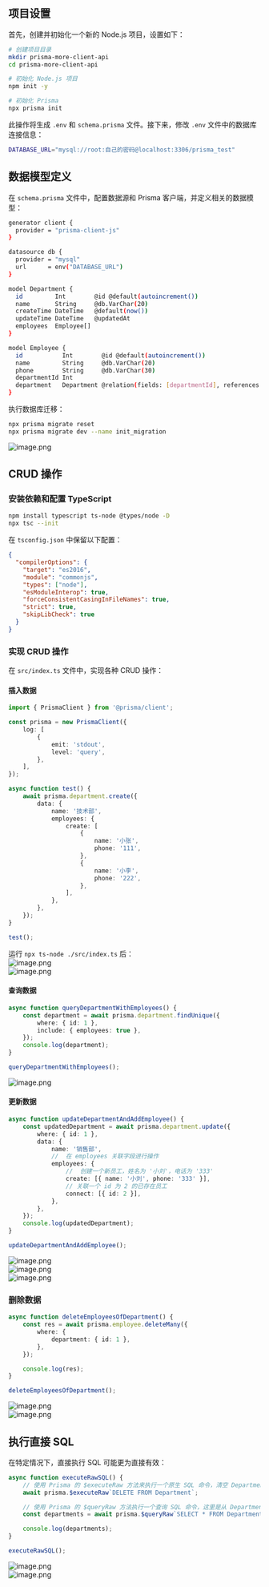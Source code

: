 ## 项目设置
首先，创建并初始化一个新的 Node.js 项目，设置如下：
```bash
# 创建项目目录
mkdir prisma-more-client-api
cd prisma-more-client-api

# 初始化 Node.js 项目
npm init -y

# 初始化 Prisma
npx prisma init
```
此操作将生成 `.env` 和 `schema.prisma` 文件。接下来，修改 `.env` 文件中的数据库连接信息：
```bash
DATABASE_URL="mysql://root:自己的密码@localhost:3306/prisma_test"
```

## 数据模型定义
在 `schema.prisma` 文件中，配置数据源和 Prisma 客户端，并定义相关的数据模型：
```bash
generator client {
  provider = "prisma-client-js"
}

datasource db {
  provider = "mysql"
  url      = env("DATABASE_URL")
}

model Department {
  id         Int        @id @default(autoincrement())
  name       String     @db.VarChar(20)
  createTime DateTime   @default(now())
  updateTime DateTime   @updatedAt
  employees  Employee[]
}

model Employee {
  id           Int        @id @default(autoincrement())
  name         String     @db.VarChar(20)
  phone        String     @db.VarChar(30)
  departmentId Int
  department   Department @relation(fields: [departmentId], references: [id])
}
```
执行数据库迁移：
```bash
npx prisma migrate reset
npx prisma migrate dev --name init_migration
```
![image.png](https://cdn.nlark.com/yuque/0/2024/png/21596389/1714813591057-4762e269-81b4-4e2c-98fa-447244aae22d.png#averageHue=%23dbd9d6&clientId=u892dac20-1036-4&from=paste&height=152&id=ubd98b414&originHeight=244&originWidth=396&originalType=binary&ratio=1.600000023841858&rotation=0&showTitle=false&size=37256&status=done&style=none&taskId=u04720814-1978-44f5-a9b7-3a438e9345c&title=&width=247.49999631196266)

## CRUD 操作
### 安装依赖和配置 TypeScript
```bash
npm install typescript ts-node @types/node -D
npx tsc --init
```
在 `tsconfig.json` 中保留以下配置：
```json
{
  "compilerOptions": {
    "target": "es2016",
    "module": "commonjs",
    "types": ["node"],
    "esModuleInterop": true,
    "forceConsistentCasingInFileNames": true,
    "strict": true,
    "skipLibCheck": true
  }
}
```

### 实现 CRUD 操作
在 `src/index.ts` 文件中，实现各种 CRUD 操作：

#### 插入数据
```typescript
import { PrismaClient } from '@prisma/client';

const prisma = new PrismaClient({
	log: [
		{
			emit: 'stdout',
			level: 'query',
		},
	],
});

async function test() {
	await prisma.department.create({
		data: {
			name: '技术部',
			employees: {
				create: [
					{
						name: '小张',
						phone: '111',
					},
					{
						name: '小李',
						phone: '222',
					},
				],
			},
		},
	});
}

test();
```
运行 `npx ts-node ./src/index.ts` 后：<br />![image.png](https://cdn.nlark.com/yuque/0/2024/png/21596389/1714813783372-cf05d630-1013-4f86-bfd5-b35e66653600.png#averageHue=%23f6f6f3&clientId=u892dac20-1036-4&from=paste&height=265&id=u98b2682a&originHeight=440&originWidth=702&originalType=binary&ratio=1.600000023841858&rotation=0&showTitle=false&size=64232&status=done&style=none&taskId=ufccea4a6-b3d4-4f56-988d-61b8bec127f&title=&width=422.75)<br />![image.png](https://cdn.nlark.com/yuque/0/2024/png/21596389/1714813798114-fd3c1a42-f52f-4cf7-865c-3cf569e8ec8f.png#averageHue=%23f1f0f0&clientId=u892dac20-1036-4&from=paste&height=226&id=u4c009243&originHeight=414&originWidth=736&originalType=binary&ratio=1.600000023841858&rotation=0&showTitle=false&size=64792&status=done&style=none&taskId=u0c4a9162-0095-4600-9c8b-7280fbbea1d&title=&width=401)

#### 查询数据
```typescript
async function queryDepartmentWithEmployees() {
	const department = await prisma.department.findUnique({
		where: { id: 1 },
		include: { employees: true },
	});
	console.log(department);
}

queryDepartmentWithEmployees();
```
![image.png](https://cdn.nlark.com/yuque/0/2024/png/21596389/1714813916569-a41df501-99fe-40c5-a835-38217326c6d2.png#averageHue=%232c2c2b&clientId=u892dac20-1036-4&from=paste&height=304&id=ub8a7f91f&originHeight=486&originWidth=2174&originalType=binary&ratio=1.600000023841858&rotation=0&showTitle=false&size=103021&status=done&style=none&taskId=u43f2c3a1-0132-45b7-8074-5ba6c38526e&title=&width=1358.7499797530475)

#### 更新数据
```typescript
async function updateDepartmentAndAddEmployee() {
	const updatedDepartment = await prisma.department.update({
		where: { id: 1 },
		data: {
			name: '销售部',
			//  在 employees 关联字段进行操作
			employees: {
				//  创建一个新员工，姓名为 '小刘'，电话为 '333'
				create: [{ name: '小刘', phone: '333' }],
				// 关联一个 id 为 2 的已存在员工
				connect: [{ id: 2 }],
			},
		},
	});
	console.log(updatedDepartment);
}

updateDepartmentAndAddEmployee();
```
![image.png](https://cdn.nlark.com/yuque/0/2024/png/21596389/1714814173568-2c1d6dd4-0455-4f0f-9bda-6d9b40fbcd98.png#averageHue=%232e2e2d&clientId=u892dac20-1036-4&from=paste&height=326&id=uaa2d718e&originHeight=522&originWidth=2170&originalType=binary&ratio=1.600000023841858&rotation=0&showTitle=false&size=138426&status=done&style=none&taskId=ufb5d31c2-1c9f-4209-9854-80791abcc96&title=&width=1356.2499797903004)<br />![image.png](https://cdn.nlark.com/yuque/0/2024/png/21596389/1714814242103-735f654d-f3aa-414e-b462-81bb4e0ccef2.png#averageHue=%23f1f1f0&clientId=u892dac20-1036-4&from=paste&height=257&id=uc3344754&originHeight=412&originWidth=756&originalType=binary&ratio=1.600000023841858&rotation=0&showTitle=false&size=87694&status=done&style=none&taskId=u43e3ed68-bc14-4653-adc2-618b2c6ee56&title=&width=472.49999295920145)<br />![image.png](https://cdn.nlark.com/yuque/0/2024/png/21596389/1714814203768-a3d96c72-15a0-42f3-97d1-deb56ed3e366.png#averageHue=%23f3f3f2&clientId=u892dac20-1036-4&from=paste&height=297&id=u64245671&originHeight=476&originWidth=690&originalType=binary&ratio=1.600000023841858&rotation=0&showTitle=false&size=63516&status=done&style=none&taskId=u2990b28d-ee82-49bb-b4b6-8b11f735744&title=&width=431.24999357387435)

### 删除数据
```typescript
async function deleteEmployeesOfDepartment() {
	const res = await prisma.employee.deleteMany({
		where: {
			department: { id: 1 },
		},
	});

	console.log(res);
}

deleteEmployeesOfDepartment();
```
![image.png](https://cdn.nlark.com/yuque/0/2024/png/21596389/1714814366388-208ad071-57fc-4af0-a825-0eb68524b360.png#averageHue=%23323130&clientId=u892dac20-1036-4&from=paste&height=82&id=udee884c3&originHeight=132&originWidth=2176&originalType=binary&ratio=1.600000023841858&rotation=0&showTitle=false&size=40397&status=done&style=none&taskId=u7283e93a-c5c2-4afb-b99c-96ee3fb3bfc&title=&width=1359.999979734421)<br />![image.png](https://cdn.nlark.com/yuque/0/2024/png/21596389/1714814389362-2c94b822-637c-4f09-899a-a900ebe91ef8.png#averageHue=%23f2f2f1&clientId=u892dac20-1036-4&from=paste&height=256&id=ud9714bf6&originHeight=410&originWidth=668&originalType=binary&ratio=1.600000023841858&rotation=0&showTitle=false&size=51452&status=done&style=none&taskId=ud3d01739-e6fa-4429-8351-747207e2bee&title=&width=417.4999937787653)


## 执行直接 SQL
在特定情况下，直接执行 SQL 可能更为直接有效：
```typescript
async function executeRawSQL() {
	// 使用 Prisma 的 $executeRaw 方法来执行一个原生 SQL 命令，清空 Department 表
	await prisma.$executeRaw`DELETE FROM Department`;

	// 使用 Prisma 的 $queryRaw 方法执行一个查询 SQL 命令，这里是从 Department 表中选取所有记录
	const departments = await prisma.$queryRaw`SELECT * FROM Department`;

	console.log(departments);
}

executeRawSQL();
```
![image.png](https://cdn.nlark.com/yuque/0/2024/png/21596389/1714815216428-e731a288-57e9-4cde-92e4-b802b1ef52da.png#averageHue=%2330302f&clientId=u892dac20-1036-4&from=paste&height=82&id=ue761c636&originHeight=132&originWidth=1222&originalType=binary&ratio=1.600000023841858&rotation=0&showTitle=false&size=28838&status=done&style=none&taskId=u15ebb4c0-39b8-4a69-8072-423e489e527&title=&width=763.7499886192383)<br />![image.png](https://cdn.nlark.com/yuque/0/2024/png/21596389/1714815293080-62f40071-b5ac-4343-9624-d7a1e141228a.png#averageHue=%23f2f2f1&clientId=u3032c89c-16dc-4&from=paste&height=261&id=u69d471f3&originHeight=418&originWidth=720&originalType=binary&ratio=1.600000023841858&rotation=0&showTitle=false&size=52869&status=done&style=none&taskId=u5e7922c1-145d-473b-a4c0-4c0ae1a86ec&title=&width=449.9999932944776)
